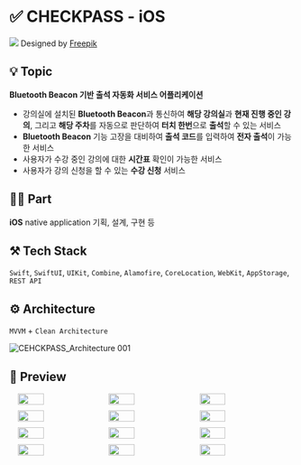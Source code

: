# ✅ CHECKPASS - iOS
![](https://velog.velcdn.com/images/jeunghun2/post/befe13df-2a7e-448d-b49b-beda0460d356/image.png)
Designed by [Freepik](https://www.freepik.com/)

## 💡 Topic
**Bluetooth Beacon 기반 출석 자동화 서비스 어플리케이션**

- 강의실에 설치된 **Bluetooth Beacon**과 통신하여 **해당 강의실**과 **현재 진행 중인 강의**, 그리고 **해당 주차**를 자동으로 판단하여 **터치 한번**으로 **출석**할 수 있는 서비스
- **Bluetooth Beacon** 기능 고장을 대비하여 **출석 코드**를 입력하여 **전자 출석**이 가능한 서비스
- 사용자가 수강 중인 강의에 대한 **시간표** 확인이 가능한 서비스
- 사용자가 강의 신청을 할 수 있는 **수강 신청** 서비스

## 🙋‍♂️ Part
**iOS** native application 기획, 설계, 구현 등

## ⚒️ Tech Stack
`Swift`, `SwiftUI`, `UIKit`, `Combine`, `Alamofire`, `CoreLocation`, `WebKit`, `AppStorage`, `REST API`

## ⚙️ Architecture
`MVVM` + `Clean Architecture`

![CEHCKPASS_Architecture 001](https://github.com/FX-PR0JECT/CHECKPASS-iOS/assets/103043741/1620432c-8fd7-474a-8e40-18691c61e347)

## 📱 Preview
<div style="display: flex; justify-content: center; margin-bottom: 10px;">
    <img src="https://github.com/FX-PR0JECT/CHECKPASS-iOS/assets/103043741/1b0a5ff5-3996-4731-b5f6-11ef1121b3c7" style="width: 30%; margin-right: 10px;" />

<img src="https://github.com/FX-PR0JECT/CHECKPASS-iOS/assets/103043741/471e13dd-024e-47c9-a8c8-6acb35033cda" style="width: 30%; margin-right: 10px;" />

<img src="https://github.com/FX-PR0JECT/CHECKPASS-iOS/assets/103043741/feb57573-498b-4bce-a668-1678b7bb20a7" style="width: 30%;">
</div>

<div style="display: flex; justify-content: center; margin-bottom: 10px;">
    <img src="https://github.com/FX-PR0JECT/CHECKPASS-iOS/assets/103043741/6914f83e-4263-4fe3-8ca0-6744d9072b2d" style="width: 30%; margin-right: 10px"/>
    <img src="https://github.com/FX-PR0JECT/CHECKPASS-iOS/assets/103043741/28644d7e-ea9d-47bf-93ed-3533a18cb5c4" style="width: 30%; margin-right: 10px"/>

   <img src="https://github.com/FX-PR0JECT/CHECKPASS-iOS/assets/103043741/abe664c8-b045-4301-822f-c3650cd81e4e" style="width: 30%;">
</div>

<div style="display: flex; justify-content: center; margin-bottom: 10px;">
    <img src="https://github.com/FX-PR0JECT/CHECKPASS-iOS/assets/103043741/21390dd7-f842-4103-a517-88ef2957547c" style="width: 30%; margin-right: 10px"/>

   <img src="https://github.com/FX-PR0JECT/CHECKPASS-iOS/assets/103043741/9b93cff6-5b59-42e0-b25a-a007d2d632f5" style="width: 30%; margin-right: 10px">

   <img src="https://github.com/FX-PR0JECT/CHECKPASS-iOS/assets/103043741/99a4b735-36d2-449b-9ac5-38c3c0c53901" style="width: 30%"/>
</div>

<div style="display: flex; justify-content: center; margin-bottom: 10px;">
    <img src="https://github.com/FX-PR0JECT/CHECKPASS-iOS/assets/103043741/0fe0c7d9-7166-4290-909e-d5d1d48c82cf" style="width: 30%; margin-right: 10px"/>

   <img src="https://github.com/FX-PR0JECT/CHECKPASS-iOS/assets/103043741/0e20fc4c-454a-4414-ba82-65557750e4db" style="width: 30%; margin-right: 10px">

   <img src="https://github.com/FX-PR0JECT/CHECKPASS-iOS/assets/103043741/5080ecb0-4b46-4973-9b20-b645a03b209a" style="width: 30%;"/>
</div>
